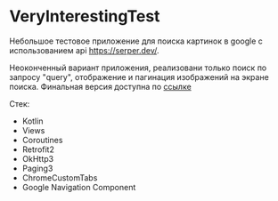 # VeryInterestingTest

Небольшое тестовое приложение для поиска картинок в google с использованием api <https://serper.dev/>. 

Неоконченный вариант приложения, реализовани только поиск по запросу "query", отображение и пагинация изображений на экране поиска.
Финальная версия доступна по [ссылке](https://github.com/Megrief/VICompose)

Стек:
- Kotlin
- Views
- Coroutines
- Retrofit2
- OkHttp3
- Paging3
- ChromeCustomTabs
- Google Navigation Component

